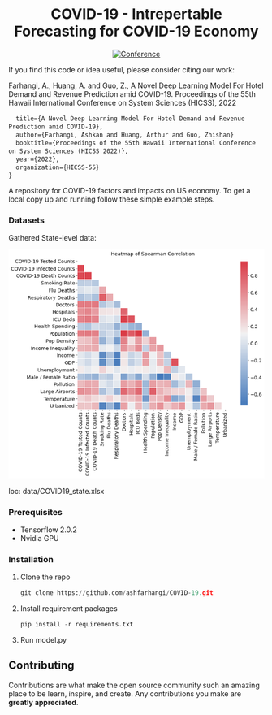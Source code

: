 
<div align="center">

# COVID-19 - Intrepertable Forecasting for COVID-19 Economy

[![Conference](http://img.shields.io/badge/HICSS-2022-4b44ce.svg)](https://arxiv.org/abs/2203.04383)
</div>


If you find this code or idea useful, please consider citing our work:


Farhangi, A., Huang, A. and Guo, Z., A Novel Deep Learning Model For Hotel Demand and Revenue Prediction amid COVID-19. Proceedings of the 55th Hawaii International Conference on System Sciences (HICSS), 2022

```@article{farhanginovel,
  title={A Novel Deep Learning Model For Hotel Demand and Revenue Prediction amid COVID-19},
  author={Farhangi, Ashkan and Huang, Arthur and Guo, Zhishan}
  booktitle={Proceedings of the 55th Hawaii International Conference on System Sciences (HICSS 2022)},
  year={2022},
  organization={HICSS-55}
}
```


A repository for COVID-19 factors and impacts on US economy.
To get a local copy up and running follow these simple example steps.

### Datasets

Gathered State-level data: 

![](https://raw.githubusercontent.com/ashfarhangi/COVID-19/main/visualization/heat-map.png)


loc: data/COVID19_state.xlsx


### Prerequisites

- Tensorflow 2.0.2
- Nvidia GPU 


### Installation

1. Clone the repo

   ```Python
   git clone https://github.com/ashfarhangi/COVID-19.git
   ```

2. Install requirement packages

   ```Python
   pip install -r requirements.txt
   ```

3. Run model.py 


## Contributing

Contributions are what make the open source community such an amazing place to be learn, inspire, and create. Any contributions you make are **greatly appreciated**.


